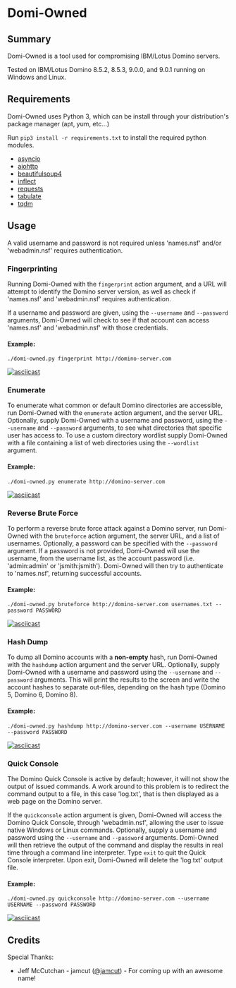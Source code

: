 # Domi-Owned
## Summary ##
Domi-Owned is a tool used for compromising IBM/Lotus Domino servers. 

Tested on IBM/Lotus Domino 8.5.2, 8.5.3, 9.0.0, and 9.0.1 running on Windows and Linux.

## Requirements ##
Domi-Owned uses Python 3, which can be install through your distribution's package manager (apt, yum, etc...)

Run `pip3 install -r requirements.txt` to install the required python modules.
 * [asyncio](https://github.com/python/asyncio)
 * [aiohttp](https://github.com/KeepSafe/aiohttp)
 * [beautifulsoup4](https://www.crummy.com/software/BeautifulSoup/)
 * [inflect](https://github.com/pwdyson/inflect.py)
 * [requests](https://github.com/kennethreitz/requests)
 * [tabulate](https://bitbucket.org/astanin/python-tabulate)
 * [tqdm](https://github.com/noamraph/tqdm)

## Usage ##
A valid username and password is not required unless 'names.nsf' and/or 'webadmin.nsf' requires authentication.

### Fingerprinting ###
Running Domi-Owned with the `fingerprint` action argument, and a URL will attempt to identify the Domino server version, as well as check if 'names.nsf' and 'webadmin.nsf' requires authentication.

If a username and password are given, using the `--username` and `--password` arguments, Domi-Owned will check to see if that account can access 'names.nsf' and 'webadmin.nsf' with those credentials.

#### Example: ####
`./domi-owned.py fingerprint http://domino-server.com`

[![asciicast](https://asciinema.org/a/70ai7hzvnpy9s725hn6csi95t.png)](https://asciinema.org/a/70ai7hzvnpy9s725hn6csi95t)


### Enumerate ###
To enumerate what common or default Domino directories are accessible, run Domi-Owned with the `enumerate` action argument, and the server URL. Optionally, supply Domi-Owned with a username and password, using the `--username` and `--password` arguments, to see what directories that specific user has access to. To use a custom directory wordlist supply Domi-Owned with a file containing a list of web directories using the `--wordlist` argument.

#### Example: ####
`./domi-owned.py enumerate http://domino-server.com`

[![asciicast](https://asciinema.org/a/djovybmla84o692cy9g05ubag.png)](https://asciinema.org/a/djovybmla84o692cy9g05ubag)


### Reverse Brute Force ###
To perform a reverse brute force attack against a Domino server, run Domi-Owned with the `bruteforce` action argument, the server URL, and a list of usernames. Optionally, a password can be specified with the `--password` argument. If a password is not provided, Domi-Owned will use the username, from the username list, as the account password (i.e. 'admin:admin' or 'jsmith:jsmith'). Domi-Owned will then try to authenticate to 'names.nsf', returning successful accounts.

#### Example: ####
`./domi-owned.py bruteforce http://domino-server.com usernames.txt --password PASSWORD`

[![asciicast](https://asciinema.org/a/ecd067vqxx2l2b30bvdynhoau.png)](https://asciinema.org/a/ecd067vqxx2l2b30bvdynhoau)


### Hash Dump ###
To dump all Domino accounts with a __non-empty__ hash, run Domi-Owned with the `hashdump` action argument and the server URL. Optionally, supply Domi-Owned with a username and password using the `--username` and `--password` arguments. This will print the results to the screen and write the account hashes to separate out-files, depending on the hash type (Domino 5, Domino 6, Domino 8).

#### Example: ####
`./domi-owned.py hashdump http://domino-server.com --username USERNAME --password PASSWORD`

[![asciicast](https://asciinema.org/a/bshcclg89hzlx0lmdg9b9q9zx.png)](https://asciinema.org/a/bshcclg89hzlx0lmdg9b9q9zx)


### Quick Console ###
The Domino Quick Console is active by default; however, it will not show the output of issued commands. A work around to this problem is to redirect the command output to a file, in this case 'log.txt', that is then displayed as a web page on the Domino server.

If the `quickconsole` action argument is given, Domi-Owned will access the Domino Quick Console, through 'webadmin.nsf', allowing the user to issue native Windows or Linux commands. Optionally, supply a username and password using the `--username` and `--password` arguments. Domi-Owned will then retrieve the output of the command and display the results in real time through a command line interpreter. Type `exit` to quit the Quick Console interpreter. Upon exit, Domi-Owned will  delete the 'log.txt' output file.

#### Example: ####
`./domi-owned.py quickconsole http://domino-server.com --username USERNAME --password PASSWORD`

[![asciicast](https://asciinema.org/a/84kphfh12ngm5iwn5qc9q1hke.png)](https://asciinema.org/a/84kphfh12ngm5iwn5qc9q1hke)


## Credits ##
Special Thanks:
 * Jeff McCutchan - jamcut ([@jamcut](https://twitter.com/jamcut)) - For coming up with an awesome name!
